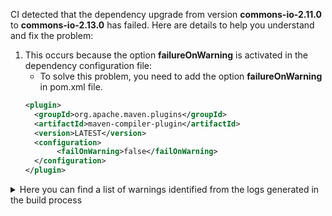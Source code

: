 CI detected that the dependency upgrade from version **commons-io-2.11.0** to **commons-io-2.13.0** has failed. Here are details to help you understand and fix the problem: 

1. This occurs because the option **failureOnWarning** is activated in the dependency configuration file: 
   * To solve this problem, you need to add the option **failureOnWarning** in pom.xml file.
    ```xml
    <plugin>
      <groupId>org.apache.maven.plugins</groupId>
      <artifactId>maven-compiler-plugin</artifactId>
      <version>LATEST</version>
      <configuration>
           <failOnWarning>false</failOnWarning>
      </configuration>
    </plugin>
    ```
<details>
<summary>Here you can find a list of warnings identified from the logs generated in the build process</summary>

*    > [WARNING] /jcabi-maven-plugin/src/main/java/com/jcabi/maven/plugin/VersionalizeMojo.java:[195,35] WildcardFileFilter(java.lang.String) in org.apache.commons.io.filefilter.WildcardFileFilter has been deprecated 

</details>

